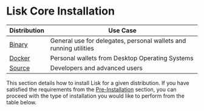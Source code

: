 # Lisk Core Installation

Distribution | Use Case
--- | --- 
[Binary](lisk-core/setup/install/binary/installation-binary.md) | General use for delegates, personal wallets and running utilities
[Docker](lisk-core/setup/install/docker/installation-docker.md) | Personal wallets from Desktop Operating Systems
[Source](lisk-core/setup/install/source/installation-source.md) | Developers and advanced users

This section details how to install Lisk for a given distribution. If you have satisfied the requirements from the [Pre-Installation](lisk-core/setup/pre-install) section, you can proceed with the type of installation you would like to perform from the table below.
